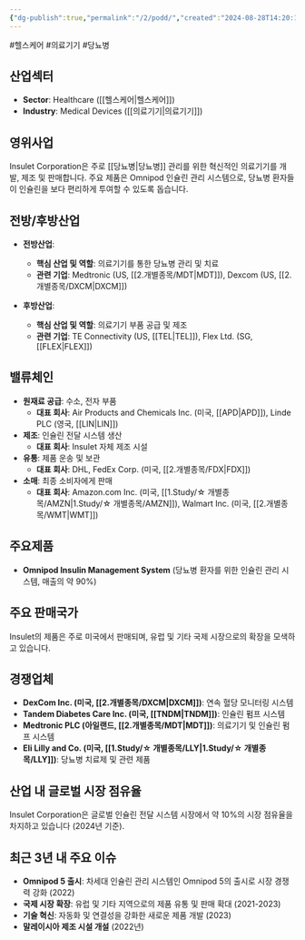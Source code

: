 ```yaml
---
{"dg-publish":true,"permalink":"/2/podd/","created":"2024-08-28T14:20:14.736+09:00","updated":"2025-07-29T21:37:05.075+09:00"}
---
```


#헬스케어 #의료기기 #당뇨병 

## 산업섹터

- **Sector**: Healthcare ([[헬스케어\|헬스케어]])
- **Industry**: Medical Devices ([[의료기기\|의료기기]])

## 영위사업

Insulet Corporation은 주로 [[당뇨병\|당뇨병]] 관리를 위한 혁신적인 의료기기를 개발, 제조 및 판매합니다. 주요 제품은 Omnipod 인슐린 관리 시스템으로, 당뇨병 환자들이 인슐린을 보다 편리하게 투여할 수 있도록 돕습니다.

## 전방/후방산업

- **전방산업**:
    
    - **핵심 산업 및 역할**: 의료기기를 통한 당뇨병 관리 및 치료
    - **관련 기업**: Medtronic (US, [[2.개별종목/MDT\|MDT]]), Dexcom (US, [[2.개별종목/DXCM\|DXCM]])
    
- **후방산업**:
    
    - **핵심 산업 및 역할**: 의료기기 부품 공급 및 제조
    - **관련 기업**: TE Connectivity (US, [[TEL\|TEL]]), Flex Ltd. (SG, [[FLEX\|FLEX]])
    

## 밸류체인

- **원재료 공급**: 수소, 전자 부품
    - **대표 회사**: Air Products and Chemicals Inc. (미국, [[APD\|APD]]), Linde PLC (영국, [[LIN\|LIN]])
- **제조**: 인슐린 전달 시스템 생산
    - **대표 회사**: Insulet 자체 제조 시설
- **유통**: 제품 운송 및 보관
    - **대표 회사**: DHL, FedEx Corp. (미국, [[2.개별종목/FDX\|FDX]])
- **소매**: 최종 소비자에게 판매
    - **대표 회사**: Amazon.com Inc. (미국, [[1.Study/☆ 개별종목/AMZN\|1.Study/☆ 개별종목/AMZN]]), Walmart Inc. (미국, [[2.개별종목/WMT\|WMT]])

## 주요제품

- **Omnipod Insulin Management System** (당뇨병 환자를 위한 인슐린 관리 시스템, 매출의 약 90%)

## 주요 판매국가

Insulet의 제품은 주로 미국에서 판매되며, 유럽 및 기타 국제 시장으로의 확장을 모색하고 있습니다.

## 경쟁업체

- **DexCom Inc. (미국, [[2.개별종목/DXCM\|DXCM]])**: 연속 혈당 모니터링 시스템
- **Tandem Diabetes Care Inc. (미국, [[TNDM\|TNDM]])**: 인슐린 펌프 시스템
- **Medtronic PLC (아일랜드, [[2.개별종목/MDT\|MDT]])**: 의료기기 및 인슐린 펌프 시스템
- **Eli Lilly and Co. (미국, [[1.Study/☆ 개별종목/LLY\|1.Study/☆ 개별종목/LLY]])**: 당뇨병 치료제 및 관련 제품

## 산업 내 글로벌 시장 점유율

Insulet Corporation은 글로벌 인슐린 전달 시스템 시장에서 약 10%의 시장 점유율을 차지하고 있습니다 (2024년 기준).

## 최근 3년 내 주요 이슈

- **Omnipod 5 출시**: 차세대 인슐린 관리 시스템인 Omnipod 5의 출시로 시장 경쟁력 강화 (2022)
- **국제 시장 확장**: 유럽 및 기타 지역으로의 제품 유통 및 판매 확대 (2021-2023)
- **기술 혁신**: 자동화 및 연결성을 강화한 새로운 제품 개발 (2023)
- **말레이시아 제조 시설 개설** (2022년)